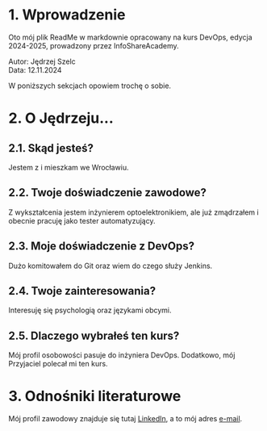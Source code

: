 # 1. Wprowadzenie

Oto mój plik ReadMe w markdownie opracowany na kurs DevOps, edycja 2024-2025, prowadzony przez InfoShareAcademy.

Autor: Jędrzej Szelc\
Data: 12.11.2024

W poniższych sekcjach opowiem trochę o sobie.

# 2. O Jędrzeju...

## 2.1. Skąd jesteś?

Jestem z i mieszkam we Wrocławiu.

## 2.2. Twoje doświadczenie zawodowe?

Z wykształcenia jestem inżynierem optoelektronikiem, ale już zmądrzałem i obecnie pracuję jako tester automatyzujący.

## 2.3. Moje doświadczenie z DevOps?

Dużo komitowałem do Git oraz wiem do czego służy Jenkins.

## 2.4. Twoje zainteresowania?

Interesuję się psychologią oraz językami obcymi.

## 2.5. Dlaczego wybrałeś ten kurs?

Mój profil osobowości pasuje do inżyniera DevOps. Dodatkowo, mój Przyjaciel polecał mi ten kurs.

# 3. Odnośniki literaturowe

Mój profil zawodowy znajduje się tutaj [LinkedIn](https://www.linkedin.com/in/andrewszelc/), a to mój adres [e-mail](mailto:jedrzej@jedrzej.info).
